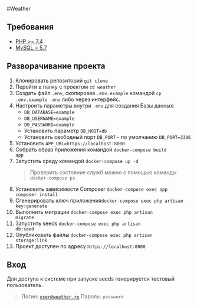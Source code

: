 #Weather

## Требования
- [PHP >= 7.4](http://php.net/)
- [MySQL = 5.7](https://www.mysql.com/)

## Разворачивание проекта

1. Клонировать репозиторий <code>git clone </code>
2. Перейти в папку с проектом <code>cd weather</code>
3. Создать файл <code>.env</code>, скопировав <code>.env.example</code> командой <code>cp .env.example .env</code> либо через интерфейс.
4. Настроить параметры внутри <code>.env</code> для создания Базы данных:
    - <code>DB_DATABASE=example</code>
    - <code>DB_USERNAME=example</code>
    - <code>DB_PASSWORD=example</code>
    - Установить параметр <code>DB_HOST=db</code>
    - Установить свободный порт <code>DB_PORT</code> - по умолчанию <code>DB_PORT=3306</code>
5. Установить <code>APP_URL=https:\/\/localhost:8000</code>
6. Собрать образ приложения командой <code>docker-compose build app</code>
7. Запустить среду командой <code>docker-compose up -d</code>
    >Проверить состояние служб можно с помощью команды <code>docker-compose ps</code>
7. Установить зависимости Composer <code>docker-compose exec app composer install</code>
8. Сгенерировать ключ приложения<code>docker-compose exec php artisan key:generate</code>
9. Выполнить миграции <code>docker-compose exec php artisan migrate</code>
10. Запустить seeds <code>docker-compose exec php artisan db:seed</code>
11. Опубликовать файлы <code>docker-compose exec php artisan storage:link</code>
12. Проект доступен по адресу <code>https:\/\/localhost:8000</code>

## Вход
Для доступа к системе при запуске seeds генерируется тестовый пользователь.
>Логин:  <code>user@weather.ru</code>
>Пароль: <code>password</code>
